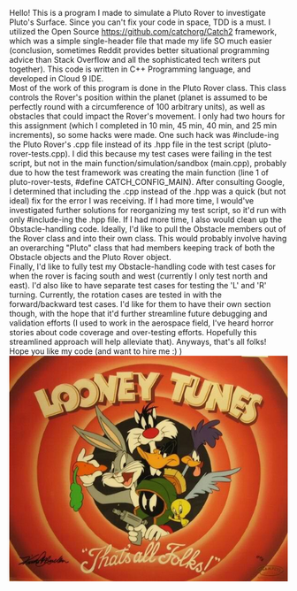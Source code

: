 Hello!
This is a program I made to simulate a Pluto Rover to investigate Pluto's Surface.  Since you can't fix your code in space, TDD is a must.  I utilized the Open Source https://github.com/catchorg/Catch2 framework, which was a simple single-header file that made my life SO much easier (conclusion, sometimes Reddit provides better situational programming advice than Stack Overflow and all the sophisticated tech writers put together).  This code is written in C++ Programming language, and developed in Cloud 9 IDE.  
Most of the work of this program is done in the Pluto Rover class.  This class controls the Rover's position within the planet (planet is assumed to be perfectly round with a circumference of 100 arbitrary units), as well as obstacles that could impact the Rover's movement.
I only had two hours for this assignment (which I completed in 10 min, 45 min, 40 min, and 25 min increments), so some hacks were made.  One such hack was #include-ing the Pluto Rover's .cpp file instead of its .hpp file in the test script (pluto-rover-tests.cpp).  I did this because my test cases were failing in the test script, but not in the main function/simulation/sandbox (main.cpp), probably due to how the test framework was creating the main function (line 1 of pluto-rover-tests, #define CATCH_CONFIG_MAIN).  After consulting Google, I determined that including the .cpp instead of the .hpp was a quick (but not ideal) fix for the error I was receiving.  If I had more time, I would've investigated further solutions for reorganizing my test script, so it'd run with only #include-ing the .hpp file.
If I had more time, I also would clean up the Obstacle-handling code.  Ideally, I'd like to pull the Obstacle members out of the Rover class and into their own class.  This would probably involve having an overarching "Pluto" class that had members keeping track of both the Obstacle objects and the Pluto Rover object.  
Finally, I'd like to fully test my Obstacle-handling code with test cases for when the rover is facing south and west (currently I only test north and east).  I'd also like to have separate test cases for testing the 'L' and 'R' turning. Currently, the rotation cases are tested in with the forward/backward test cases.  I'd like for them to have their own section though, with the hope that it'd further streamline future debugging and validation efforts (I used to work in the aerospace field, I've heard horror stories about code coverage and over-testing efforts.  Hopefully this streamlined approach will help alleviate that).
Anyways, that's all folks!  Hope you like my code (and want to hire me :) )
![looney tunes ending](looney.jpg)
